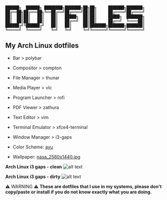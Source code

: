 ```

██████╗  ██████╗ ████████╗███████╗██╗██╗     ███████╗███████╗
██╔══██╗██╔═══██╗╚══██╔══╝██╔════╝██║██║     ██╔════╝██╔════╝
██║  ██║██║   ██║   ██║   █████╗  ██║██║     █████╗  ███████╗
██║  ██║██║   ██║   ██║   ██╔══╝  ██║██║     ██╔══╝  ╚════██║
██████╔╝╚██████╔╝   ██║   ██║     ██║███████╗███████╗███████║
╚═════╝  ╚═════╝    ╚═╝   ╚═╝     ╚═╝╚══════╝╚══════╝╚══════╝

```


## My Arch Linux dotfiles

* Bar                   > polybar
* Compositor            > compton
* File Manager          > thunar
* Media Player          > vlc
* Program Launcher      > rofi
* PDF Viewer            > zathura
* Text Editor           > vim
* Terminal Emulator     > xfce4-terminal
* Window Manager        > i3-gaps


* Color Scheme: [ayu](https://github.com/ayu-theme)
* Wallpaper: [nasa_2560x1440.jpg](https://imgur.com/wTt2gMz.jpg)


**Arch Linux i3 gaps - clean**
![alt text](https://imgur.com/sj68Zr0.png)

**Arch Linux i3 gaps - dirty**
![alt text](https://imgur.com/mNJqeeO.png)


:warning: WARNING :warning: **These are dotfiles that I use in my systems, please don't copy/paste or install if you do not know exactly what you are doing.**

